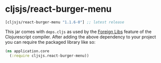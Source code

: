 # cljsjs/react-burger-menu

[](dependency)
```clojure
[cljsjs/react-burger-menu "1.1.6-0"] ;; latest release
```
[](/dependency)

This jar comes with `deps.cljs` as used by the [Foreign Libs][flibs] feature
of the Clojurescript compiler. After adding the above dependency to your project
you can require the packaged library like so:

```clojure
(ns application.core
  (:require cljsjs.react-burger-menu))
```

[flibs]: https://github.com/clojure/clojurescript/wiki/Packaging-Foreign-Dependencies
